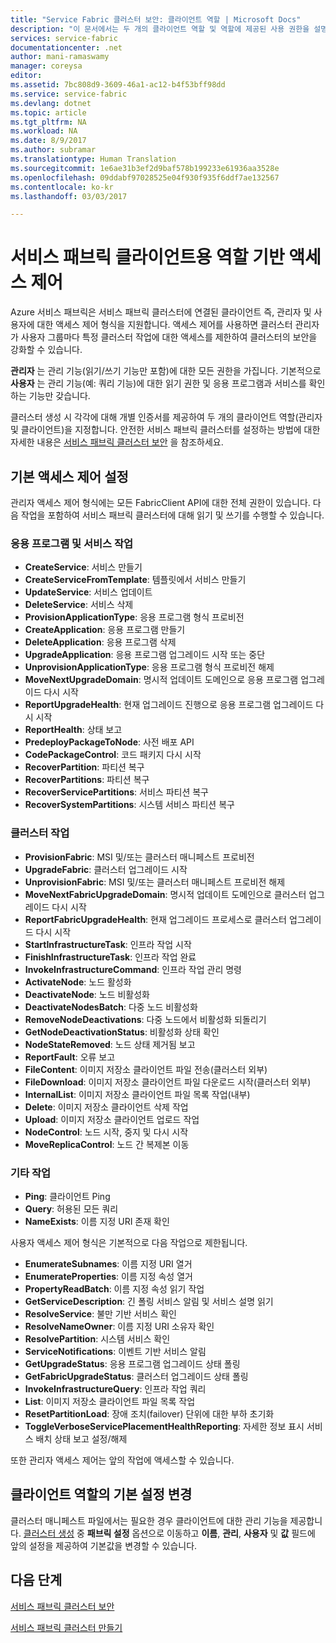 ```yaml
---
title: "Service Fabric 클러스터 보안: 클라이언트 역할 | Microsoft Docs"
description: "이 문서에서는 두 개의 클라이언트 역할 및 역할에 제공된 사용 권한을 설명합니다."
services: service-fabric
documentationcenter: .net
author: mani-ramaswamy
manager: coreysa
editor: 
ms.assetid: 7bc808d9-3609-46a1-ac12-b4f53bff98dd
ms.service: service-fabric
ms.devlang: dotnet
ms.topic: article
ms.tgt_pltfrm: NA
ms.workload: NA
ms.date: 8/9/2017
ms.author: subramar
ms.translationtype: Human Translation
ms.sourcegitcommit: 1e6ae31b3ef2d9baf578b199233e61936aa3528e
ms.openlocfilehash: 09ddabf97028525e04f930f935f6ddf7ae132567
ms.contentlocale: ko-kr
ms.lasthandoff: 03/03/2017

---
```

# <a name="role-based-access-control-for-service-fabric-clients"></a>서비스 패브릭 클라이언트용 역할 기반 액세스 제어
Azure 서비스 패브릭은 서비스 패브릭 클러스터에 연결된 클라이언트 즉, 관리자 및 사용자에 대한 액세스 제어 형식을 지원합니다. 액세스 제어를 사용하면 클러스터 관리자가 사용자 그룹마다 특정 클러스터 작업에 대한 액세스를 제한하여 클러스터의 보안을 강화할 수 있습니다.  

**관리자** 는 관리 기능(읽기/쓰기 기능만 포함)에 대한 모든 권한을 가집니다. 기본적으로 **사용자** 는 관리 기능(예: 쿼리 기능)에 대한 읽기 권한 및 응용 프로그램과 서비스를 확인하는 기능만 갖습니다.

클러스터 생성 시 각각에 대해 개별 인증서를 제공하여 두 개의 클라이언트 역할(관리자 및 클라이언트)을 지정합니다. 안전한 서비스 패브릭 클러스터를 설정하는 방법에 대한 자세한 내용은 [서비스 패브릭 클러스터 보안](service-fabric-cluster-security.md) 을 참조하세요.

## <a name="default-access-control-settings"></a>기본 액세스 제어 설정
관리자 액세스 제어 형식에는 모든 FabricClient API에 대한 전체 권한이 있습니다. 다음 작업을 포함하여 서비스 패브릭 클러스터에 대해 읽기 및 쓰기를 수행할 수 있습니다.

### <a name="application-and-service-operations"></a>응용 프로그램 및 서비스 작업
* **CreateService**: 서비스 만들기                             
* **CreateServiceFromTemplate**: 템플릿에서 서비스 만들기                             
* **UpdateService**: 서비스 업데이트                             
* **DeleteService**: 서비스 삭제                             
* **ProvisionApplicationType**: 응용 프로그램 형식 프로비전                             
* **CreateApplication**: 응용 프로그램 만들기                               
* **DeleteApplication**: 응용 프로그램 삭제                             
* **UpgradeApplication**: 응용 프로그램 업그레이드 시작 또는 중단                             
* **UnprovisionApplicationType**: 응용 프로그램 형식 프로비전 해제                             
* **MoveNextUpgradeDomain**: 명시적 업데이트 도메인으로 응용 프로그램 업그레이드 다시 시작                             
* **ReportUpgradeHealth**: 현재 업그레이드 진행으로 응용 프로그램 업그레이드 다시 시작                             
* **ReportHealth**: 상태 보고                             
* **PredeployPackageToNode**: 사전 배포 API                            
* **CodePackageControl**: 코드 패키지 다시 시작                             
* **RecoverPartition**: 파티션 복구                             
* **RecoverPartitions**: 파티션 복구                             
* **RecoverServicePartitions**: 서비스 파티션 복구                             
* **RecoverSystemPartitions**: 시스템 서비스 파티션 복구                             

### <a name="cluster-operations"></a>클러스터 작업
* **ProvisionFabric**: MSI 및/또는 클러스터 매니페스트 프로비전                             
* **UpgradeFabric**: 클러스터 업그레이드 시작                             
* **UnprovisionFabric**: MSI 및/또는 클러스터 매니페스트 프로비전 해제                         
* **MoveNextFabricUpgradeDomain**: 명시적 업데이트 도메인으로 클러스터 업그레이드 다시 시작                             
* **ReportFabricUpgradeHealth**: 현재 업그레이드 프로세스로 클러스터 업그레이드 다시 시작                             
* **StartInfrastructureTask**: 인프라 작업 시작                             
* **FinishInfrastructureTask**: 인프라 작업 완료                             
* **InvokeInfrastructureCommand**: 인프라 작업 관리 명령                              
* **ActivateNode**: 노드 활성화                             
* **DeactivateNode**: 노드 비활성화                             
* **DeactivateNodesBatch**: 다중 노드 비활성화                             
* **RemoveNodeDeactivations**: 다중 노드에서 비활성화 되돌리기                             
* **GetNodeDeactivationStatus**: 비활성화 상태 확인                             
* **NodeStateRemoved**: 노드 상태 제거됨 보고                             
* **ReportFault**: 오류 보고                             
* **FileContent**: 이미지 저장소 클라이언트 파일 전송(클러스터 외부)                             
* **FileDownload**: 이미지 저장소 클라이언트 파일 다운로드 시작(클러스터 외부)                             
* **InternalList**: 이미지 저장소 클라이언트 파일 목록 작업(내부)                             
* **Delete**: 이미지 저장소 클라이언트 삭제 작업                              
* **Upload**: 이미지 저장소 클라이언트 업로드 작업                             
* **NodeControl**: 노드 시작, 중지 및 다시 시작                             
* **MoveReplicaControl**: 노드 간 복제본 이동                             

### <a name="miscellaneous-operations"></a>기타 작업
* **Ping**: 클라이언트 Ping                             
* **Query**: 허용된 모든 쿼리
* **NameExists**: 이름 지정 URI 존재 확인                             

사용자 액세스 제어 형식은 기본적으로 다음 작업으로 제한됩니다. 

* **EnumerateSubnames**: 이름 지정 URI 열거                             
* **EnumerateProperties**: 이름 지정 속성 열거                             
* **PropertyReadBatch**: 이름 지정 속성 읽기 작업                             
* **GetServiceDescription**: 긴 폴링 서비스 알림 및 서비스 설명 읽기                             
* **ResolveService**: 불만 기반 서비스 확인                             
* **ResolveNameOwner**: 이름 지정 URI 소유자 확인                             
* **ResolvePartition**: 시스템 서비스 확인                             
* **ServiceNotifications**: 이벤트 기반 서비스 알림                             
* **GetUpgradeStatus**: 응용 프로그램 업그레이드 상태 폴링                             
* **GetFabricUpgradeStatus**: 클러스터 업그레이드 상태 폴링                             
* **InvokeInfrastructureQuery**: 인프라 작업 쿼리                             
* **List**: 이미지 저장소 클라이언트 파일 목록 작업                             
* **ResetPartitionLoad**: 장애 조치(failover) 단위에 대한 부하 초기화                             
* **ToggleVerboseServicePlacementHealthReporting**: 자세한 정보 표시 서비스 배치 상태 보고 설정/해제                             

또한 관리자 액세스 제어는 앞의 작업에 액세스할 수 있습니다.

## <a name="changing-default-settings-for-client-roles"></a>클라이언트 역할의 기본 설정 변경
클러스터 매니페스트 파일에서는 필요한 경우 클라이언트에 대한 관리 기능을 제공합니다. [클러스터 생성](service-fabric-cluster-creation-via-portal.md) 중 **패브릭 설정** 옵션으로 이동하고 **이름**, **관리**, **사용자** 및 **값** 필드에 앞의 설정을 제공하여 기본값을 변경할 수 있습니다.

## <a name="next-steps"></a>다음 단계
[서비스 패브릭 클러스터 보안](service-fabric-cluster-security.md)

[서비스 패브릭 클러스터 만들기](service-fabric-cluster-creation-via-portal.md)


